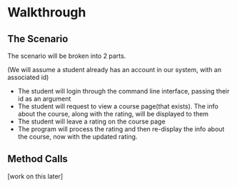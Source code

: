 # Walkthrough

## The Scenario
The scenario will be broken into 2 parts.

(We will assume a student already has an account in our system, with an associated id)
- The student will login through the command line interface, passing their id as an argument
- The student will request to view a course page(that exists). The info about the course, along with the rating, will be displayed to them
- The student will leave a rating on the course page
- The program will process the rating and then re-display the info about the course, now with the updated rating.

## Method Calls

[work on this later]
